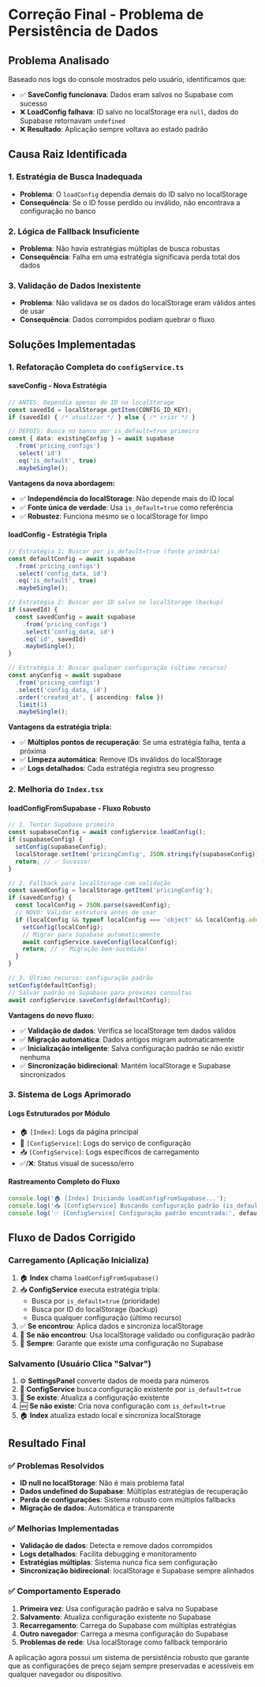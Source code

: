 # Correção Final - Problema de Persistência de Dados

## Problema Analisado

Baseado nos logs do console mostrados pelo usuário, identificamos que:

- ✅ **SaveConfig funcionava**: Dados eram salvos no Supabase com sucesso
- ❌ **LoadConfig falhava**: ID salvo no localStorage era `null`, dados do Supabase retornavam `undefined`
- ❌ **Resultado**: Aplicação sempre voltava ao estado padrão

## Causa Raiz Identificada

### 1. Estratégia de Busca Inadequada
- **Problema**: O `loadConfig` dependia demais do ID salvo no localStorage
- **Consequência**: Se o ID fosse perdido ou inválido, não encontrava a configuração no banco

### 2. Lógica de Fallback Insuficiente
- **Problema**: Não havia estratégias múltiplas de busca robustas
- **Consequência**: Falha em uma estratégia significava perda total dos dados

### 3. Validação de Dados Inexistente
- **Problema**: Não validava se os dados do localStorage eram válidos antes de usar
- **Consequência**: Dados corrompidos podiam quebrar o fluxo

## Soluções Implementadas

### 1. Refatoração Completa do `configService.ts`

#### **saveConfig - Nova Estratégia**
```typescript
// ANTES: Dependia apenas do ID no localStorage
const savedId = localStorage.getItem(CONFIG_ID_KEY);
if (savedId) { /* atualizar */ } else { /* criar */ }

// DEPOIS: Busca no banco por is_default=true primeiro
const { data: existingConfig } = await supabase
  .from('pricing_configs')
  .select('id')
  .eq('is_default', true)
  .maybeSingle();
```

**Vantagens da nova abordagem:**
- ✅ **Independência do localStorage**: Não depende mais do ID local
- ✅ **Fonte única de verdade**: Usa `is_default=true` como referência
- ✅ **Robustez**: Funciona mesmo se o localStorage for limpo

#### **loadConfig - Estratégia Tripla**
```typescript
// Estratégia 1: Buscar por is_default=true (fonte primária)
const defaultConfig = await supabase
  .from('pricing_configs')
  .select('config_data, id')
  .eq('is_default', true)
  .maybeSingle();

// Estratégia 2: Buscar por ID salvo no localStorage (backup)
if (savedId) {
  const savedConfig = await supabase
    .from('pricing_configs')
    .select('config_data, id')
    .eq('id', savedId)
    .maybeSingle();
}

// Estratégia 3: Buscar qualquer configuração (último recurso)
const anyConfig = await supabase
  .from('pricing_configs')
  .select('config_data, id')
  .order('created_at', { ascending: false })
  .limit(1)
  .maybeSingle();
```

**Vantagens da estratégia tripla:**
- ✅ **Múltiplos pontos de recuperação**: Se uma estratégia falha, tenta a próxima
- ✅ **Limpeza automática**: Remove IDs inválidos do localStorage
- ✅ **Logs detalhados**: Cada estratégia registra seu progresso

### 2. Melhoria do `Index.tsx`

#### **loadConfigFromSupabase - Fluxo Robusto**
```typescript
// 1. Tentar Supabase primeiro
const supabaseConfig = await configService.loadConfig();
if (supabaseConfig) {
  setConfig(supabaseConfig);
  localStorage.setItem('pricingConfig', JSON.stringify(supabaseConfig));
  return; // ✅ Sucesso!
}

// 2. Fallback para localStorage com validação
const savedConfig = localStorage.getItem('pricingConfig');
if (savedConfig) {
  const localConfig = JSON.parse(savedConfig);
  // NOVO: Validar estrutura antes de usar
  if (localConfig && typeof localConfig === 'object' && localConfig.adesivo) {
    setConfig(localConfig);
    // Migrar para Supabase automaticamente
    await configService.saveConfig(localConfig);
    return; // ✅ Migração bem-sucedida!
  }
}

// 3. Último recurso: configuração padrão
setConfig(defaultConfig);
// Salvar padrão no Supabase para próximas consultas
await configService.saveConfig(defaultConfig);
```

**Vantagens do novo fluxo:**
- ✅ **Validação de dados**: Verifica se localStorage tem dados válidos
- ✅ **Migração automática**: Dados antigos migram automaticamente
- ✅ **Inicialização inteligente**: Salva configuração padrão se não existir nenhuma
- ✅ **Sincronização bidirecional**: Mantém localStorage e Supabase sincronizados

### 3. Sistema de Logs Aprimorado

#### **Logs Estruturados por Módulo**
- 🏠 `[Index]`: Logs da página principal
- 🔧 `[ConfigService]`: Logs do serviço de configuração
- 📥 `[ConfigService]`: Logs específicos de carregamento
- ✅/❌: Status visual de sucesso/erro

#### **Rastreamento Completo do Fluxo**
```typescript
console.log('🏠 [Index] Iniciando loadConfigFromSupabase...');
console.log('📥 [ConfigService] Buscando configuração padrão (is_default=true)...');
console.log('✅ [ConfigService] Configuração padrão encontrada:', defaultConfig);
```

## Fluxo de Dados Corrigido

### Carregamento (Aplicação Inicializa)
1. 🏠 **Index** chama `loadConfigFromSupabase()`
2. 📥 **ConfigService** executa estratégia tripla:
   - Busca por `is_default=true` (prioridade)
   - Busca por ID do localStorage (backup)
   - Busca qualquer configuração (último recurso)
3. ✅ **Se encontrou**: Aplica dados e sincroniza localStorage
4. 🔄 **Se não encontrou**: Usa localStorage validado ou configuração padrão
5. 💾 **Sempre**: Garante que existe uma configuração no Supabase

### Salvamento (Usuário Clica "Salvar")
1. ⚙️ **SettingsPanel** converte dados de moeda para números
2. 🔧 **ConfigService** busca configuração existente por `is_default=true`
3. 💾 **Se existe**: Atualiza a configuração existente
4. 🆕 **Se não existe**: Cria nova configuração com `is_default=true`
5. 🏠 **Index** atualiza estado local e sincroniza localStorage

## Resultado Final

### ✅ Problemas Resolvidos
- **ID null no localStorage**: Não é mais problema fatal
- **Dados undefined do Supabase**: Múltiplas estratégias de recuperação
- **Perda de configurações**: Sistema robusto com múltiplos fallbacks
- **Migração de dados**: Automática e transparente

### ✅ Melhorias Implementadas
- **Validação de dados**: Detecta e remove dados corrompidos
- **Logs detalhados**: Facilita debugging e monitoramento
- **Estratégias múltiplas**: Sistema nunca fica sem configuração
- **Sincronização bidirecional**: localStorage e Supabase sempre alinhados

### ✅ Comportamento Esperado
1. **Primeira vez**: Usa configuração padrão e salva no Supabase
2. **Salvamento**: Atualiza configuração existente no Supabase
3. **Recarregamento**: Carrega do Supabase com múltiplas estratégias
4. **Outro navegador**: Carrega a mesma configuração do Supabase
5. **Problemas de rede**: Usa localStorage como fallback temporário

A aplicação agora possui um sistema de persistência robusto que garante que as configurações de preço sejam sempre preservadas e acessíveis em qualquer navegador ou dispositivo. 